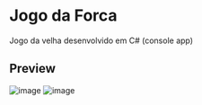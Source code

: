 # Jogo da Forca
Jogo da velha desenvolvido em C# (console app)

## Preview
![image](https://user-images.githubusercontent.com/51132386/161368902-9ec74251-273f-4942-b719-bbb8ef001007.png)
![image](https://user-images.githubusercontent.com/51132386/161368758-649ad02c-76d5-4b35-922a-de19f6625534.png)